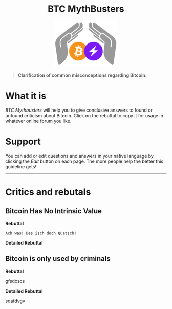 <div align="center">
  <h1>BTC MythBusters</h1>
  <img width="200" src=".\_images\Logo-BTCMythBusters.png" alt="logo of BTC MythBusters">
</div>


> **Clarification of common misconceptions regarding Bitcoin.**

# What it is

*BTC Mythbusters* will help you to give conclusive answers to found or unfound criticism about Bitcoin. Click on the rebuttal to copy it for usage in whatever online forum you like.

# Support

You can add or edit questions and answers in your native language by clicking the *Edit* button on each page. The more people help the better this guideline gets!

***

# Critics and rebutals

## Bitcoin Has No Intrinsic Value

**Rebuttal**

  ```
  Ach was! Des isch doch Quatsch!
  ```

**Detailed Rebuttal**


## Bitcoin is only used by criminals

**Rebuttal**

gfsdcscs

**Detailed Rebuttal**

sdafdvgv
